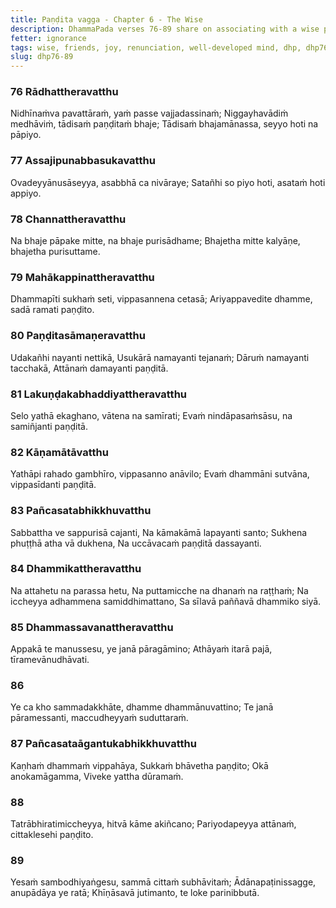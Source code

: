 ```yaml
---
title: Paṇḍita vagga - Chapter 6 - The Wise
description: DhammaPada verses 76-89 share on associating with a wise person, characteristics of such a person, the importance of joy in the Dhamma, the benefits of renunciation, and the qualities of a well-developed mind.
fetter: ignorance
tags: wise, friends, joy, renunciation, well-developed mind, dhp, dhp76-89
slug: dhp76-89
---
```


### 76 Rādhattheravatthu

Nidhīnaṁva pavattāraṁ,
yaṁ passe vajjadassinaṁ;
Niggayhavādiṁ medhāviṁ,
tādisaṁ paṇḍitaṁ bhaje;
Tādisaṁ bhajamānassa,
seyyo hoti na pāpiyo.

### 77 Assajipunabbasukavatthu

Ovadeyyānusāseyya,
asabbhā ca nivāraye;
Satañhi so piyo hoti,
asataṁ hoti appiyo.

### 78 Channattheravatthu

Na bhaje pāpake mitte,
na bhaje purisādhame;
Bhajetha mitte kalyāṇe,
bhajetha purisuttame.

### 79 Mahākappinattheravatthu

Dhammapīti sukhaṁ seti,
vippasannena cetasā;
Ariyappavedite dhamme,
sadā ramati paṇḍito.

### 80 Paṇḍitasāmaṇeravatthu

Udakañhi nayanti nettikā,
Usukārā namayanti tejanaṁ;
Dāruṁ namayanti tacchakā,
Attānaṁ damayanti paṇḍitā.

### 81 Lakuṇḍakabhaddiyattheravatthu

Selo yathā ekaghano,
vātena na samīrati;
Evaṁ nindāpasaṁsāsu,
na samiñjanti paṇḍitā.

### 82 Kāṇamātāvatthu

Yathāpi rahado gambhīro,
vippasanno anāvilo;
Evaṁ dhammāni sutvāna,
vippasīdanti paṇḍitā.

### 83 Pañcasatabhikkhuvatthu

Sabbattha ve sappurisā cajanti,
Na kāmakāmā lapayanti santo;
Sukhena phuṭṭhā atha vā dukhena,
Na uccāvacaṁ paṇḍitā dassayanti.

### 84 Dhammikattheravatthu

Na attahetu na parassa hetu,
Na puttamicche na dhanaṁ na raṭṭhaṁ;
Na iccheyya adhammena samiddhimattano,
Sa sīlavā paññavā dhammiko siyā.

### 85 Dhammassavanattheravatthu

Appakā te manussesu,
ye janā pāragāmino;
Athāyaṁ itarā pajā,
tīramevānudhāvati.

### 86

Ye ca kho sammadakkhāte,
dhamme dhammānuvattino;
Te janā pāramessanti,
maccudheyyaṁ suduttaraṁ.

### 87 Pañcasataāgantukabhikkhuvatthu

Kaṇhaṁ dhammaṁ vippahāya,
Sukkaṁ bhāvetha paṇḍito;
Okā anokamāgamma,
Viveke yattha dūramaṁ.

### 88

Tatrābhiratimiccheyya,
hitvā kāme akiñcano;
Pariyodapeyya attānaṁ,
cittaklesehi paṇḍito.

### 89

Yesaṁ sambodhiyaṅgesu,
sammā cittaṁ subhāvitaṁ;
Ādānapaṭinissagge,
anupādāya ye ratā;
Khīṇāsavā jutimanto,
te loke parinibbutā.
